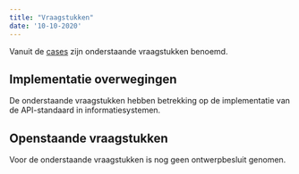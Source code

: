 ```yaml
---
title: "Vraagstukken"
date: '10-10-2020'
---
```


Vanuit de [cases](./cases.md) zijn onderstaande vraagstukken benoemd.

## Implementatie overwegingen
De onderstaande vraagstukken hebben betrekking op de implementatie van de API-standaard in informatiesystemen.

## Openstaande vraagstukken
Voor de onderstaande vraagstukken is nog geen ontwerpbesluit genomen. 
